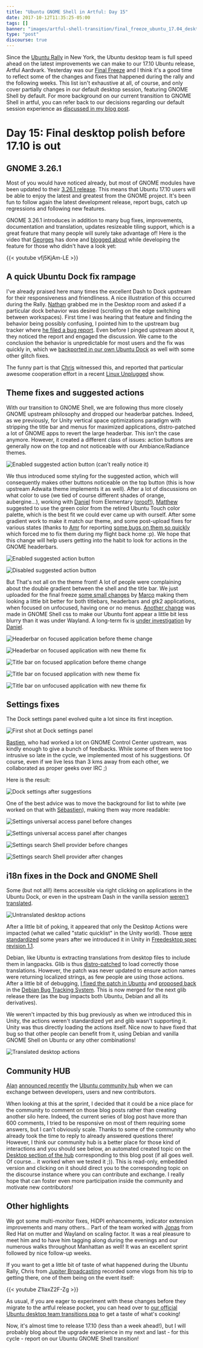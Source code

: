 ```yaml
---
title: "Ubuntu GNOME Shell in Artful: Day 15"
date: 2017-10-12T11:35:25-05:00
tags: []
banner: "images/artful-shell-transition/final_freeze_ubuntu_17.04_desktop.png"
type: "post"
discourse: true
---
```


Since the [Ubuntu Rally](https://insights.ubuntu.com/2017/09/01/ubuntu-rally-in-nyc/) in New York, the Ubuntu desktop team is full speed ahead on the latest improvements we can make to our 17.10 Ubuntu release, Artful Aardvark. Yesterday was our [Final Freeze](https://wiki.ubuntu.com/ArtfulAardvark/ReleaseSchedule) and I think it's a good time to reflect some of the changes and fixes that happened during the rally and the following weeks. This list isn't exhaustive at all, of course, and only cover partially changes in our default desktop session, featuring GNOME Shell by default. For more background on our current transition to GNOME Shell in artful, you can refer back to our decisions regarding our default session experience as [discussed in my blog post](/2017/08/03/ubuntu--guadec-2017-and-plans-for-gnome-shell-migration/).

# Day 15: Final desktop polish before 17.10 is out

## GNOME 3.26.1

Most of you would have noticed already, but most of GNOME modules have been updated to their [3.26.1 release](https://mail.gnome.org/archives/gnome-announce-list/2017-October/msg00008.html). This means that Ubuntu 17.10 users will be able to enjoy the latest and greatest from the GNOME project. It's been fun to follow again the latest development release, report bugs, catch up regressions and following new features.

GNOME 3.26.1 introduces in addition to many bug fixes, improvements, documentation and translation, updates resizeable tiling support, which is a great feature that many people will surely take advantage of! Here is the video that [Georges](https://feaneron.com/) has done and [blogged about](https://feaneron.com/2017/06/13/smarter-half-tiling-in-gnome-shellmutter/) while developing the feature for those who didn't have a look yet:

{{< youtube vfj5KjAm-LE >}}

## A quick Ubuntu Dock fix rampage

I've already praised here many times the excellent Dash to Dock upstream for their responsiveness and friendliness. A nice illustration of this occurred during the Rally. [Nathan](http://www.nhaines.com/) grabbed me in the Desktop room and asked if a particular dock behavior was desired (scrolling on the edge switching between workspaces). First time I was hearing that feature and finding the behavior being possibly confusing, I pointed him to the upstream bug tracker where [he filed a bug report](https://github.com/micheleg/dash-to-dock/issues/605). Even before I pinged upstream about it, they noticed the report and engaged the discussion. We came to the conclusion the behavior is unpredictable for most users and the fix was quickly in, which we [backported in our own Ubuntu Dock](https://launchpad.net/ubuntu/+source/gnome-shell-extension-ubuntu-dock/0.7) as well with some other glitch fixes.

The funny part is that [Chris](https://twitter.com/chrislas) witnessed this, and reported that particular awesome cooperation effort in a recent [Linux Unplugged](http://www.jupiterbroadcasting.com/118741/that-one-time-at-ubuntu-camp-lup-217/) show.

## Theme fixes and suggested actions

With our transition to GNOME Shell, we are following thus more closely GNOME upstream philosophy and dropped our headerbar patches. Indeed, as we previously, for Unity vertical space optimizations paradigm with stripping the title bar and menus for maximized applications, distro-patched a lot of GNOME apps to revert the large headerbar. This isn't the case anymore. However, it created a different class of issues: action buttons are generally now on the top and not noticeable with our Ambiance/Radiance themes.

![Enabled suggested action button (can't really notice it)](/images/artful-shell-transition/suggested-action-before-change.png)

We thus introduced some styling for the suggested action, which will consequently makes other buttons noticeable on the top button (this is how upstream Adwaita theme implements it as well). After a lot of discussions on what color to use (we tied of course different shades of orange, aubergine…), working with [Daniel](http://danielfore.com/) from Elementary ([proof!](https://plus.google.com/+MartinWimpress/posts/JQJ3s25ZkW1)), [Matthew](https://twitter.com/mpt) suggested to use the green color from the retired Ubuntu Touch color palette, which is the best fit we could ever came up with ourself. After some gradient work to make it match our theme, and some post-upload fixes for various states (thanks to [Amr](https://launchpad.net/~amribrahim1987) for reporting [some bugs on them so quickly](https://bugs.launchpad.net/ubuntu/+source/ubuntu-themes/+bug/1720570) which forced me to fix them during my flight back home :p). We hope that this change will help users getting into the habit to look for actions in the GNOME headerbars.

![Enabled suggested action button](/images/artful-shell-transition/suggested-action-enabled.png)

![Disabled suggested action button](/images/artful-shell-transition/suggested-action-disabled.png)

But That's not all on the theme front! A lot of people were complaining about the double gradient between the shell and the title bar. We just uploaded for the final freeze [some small changes](https://launchpad.net/ubuntu/+source/ubuntu-themes/16.10+17.10.20171012.1-0ubuntu1) by [Marco](http://www.3v1n0.net/) making them looking a little bit better for both titlebars, headerbars and gtk2 applications, when focused on unfocused, having one or no menus. [Another change](https://launchpad.net/ubuntu/+source/gnome-shell/3.26.1-0ubuntu1) was made in GNOME Shell css to make our Ubuntu font appear a little bit less blurry than it was under Wayland. A long-term fix is [under investigation](https://bugs.launchpad.net/ubuntu/+source/gnome-shell/+bug/1714459) by [Daniel](https://launchpad.net/~vanvugt).

![Headerbar on focused application before theme change](/images/artful-shell-transition/headerbar-focused-before.png)

![Headerbar on focused application with new theme fix](/images/artful-shell-transition/headerbar-focused.png)

![Title bar on focused application before theme change](/images/artful-shell-transition/titlebar-focused-before.png)

![Title bar on focused application with new theme fix](/images/artful-shell-transition/titlebar-focused.png)

![Title bar on unfocused application with new theme fix](/images/artful-shell-transition/titlebar-backdrop.png)


## Settings fixes

The Dock settings panel evolved quite a lot since its first inception.

![First shot at Dock settings panel](/images/artful-shell-transition/dock_settings_finale.png)

[Bastien](http://www.hadess.net/), who had worked a lot on GNOME Control Center upstream, was kindly enough to give a bunch of feedbacks. While some of them were too intrusive so late in the cycle, we implemented most of his suggestions. Of course, even if we live less than 3 kms away from each other, we collaborated as proper geeks over IRC ;)

Here is the result:

![Dock settings after suggestions](/images/artful-shell-transition/dock_settings_refreshed.png)

One of the best advice was to move the background for list to white (we worked on that with [Sébastien](https://blogs.gnome.org/seb128)), making them way more readable:

![Settings universal access panel before changes](/images/artful-shell-transition/settings-universal-access-before.png)

![Settings universal access panel after changes](/images/artful-shell-transition/settings-universal-access.png)

![Settings search Shell provider before changes](/images/artful-shell-transition/settings-search-provider-before.png)

![Settings search Shell provider after changes](/images/artful-shell-transition/settings-search-provider.png)


## i18n fixes in the Dock and GNOME Shell

Some (but not all!) items accessible via right clicking on applications in the Ubuntu Dock, or even in the upstream Dash in the vanilla session [weren't translated](https://bugs.launchpad.net/ubuntu/+source/glib2.0/+bug/1711752).

![Untranslated desktop actions](/images/artful-shell-transition/quicklist-untranslated.png)

After a little bit of poking, it appeared that only the Desktop Actions were impacted (what we called "static quicklist" in the Unity world). Those [were standardized](https://standards.freedesktop.org/desktop-entry-spec/latest/ar01s10.html) some years after  we introduced it in Unity in [Freedesktop spec revision 1.1](https://standards.freedesktop.org/desktop-entry-spec/1.1/apfs02.html).

Debian, like Ubuntu is extracting translations from desktop files to include them in langpacks. Glib is thus [distro-patched](https://anonscm.debian.org/viewvc/pkg-gnome/desktop/unstable/glib2.0/debian/patches/01_gettext-desktopfiles.patch?view=markup) to load correctly those translations. However, the patch was never updated to ensure action names were returning localized strings, as few people are using those actions. After a little bit of debugging, [I fixed the patch in Ubuntu](https://launchpad.net/ubuntu/+source/glib2.0/2.54.1-1ubuntu1) and [proposed back](https://bugs.debian.org/cgi-bin/bugreport.cgi?att=1;bug=877761;filename=fix_get_action_name_translated.debdiff;msg=10) in the [Debian Bug Tracking System](https://bugs.debian.org/cgi-bin/bugreport.cgi?bug=877761). This is now merged for the next glib release there (as the bug impacts both Ubuntu, Debian and all its derivatives).

We weren't impacted by this bug previously as when we introduced this in Unity, the actions weren't standardized yet and glib wasn't supporting it. Unity was thus directly loading the actions itself. Nice now to have fixed that bug so that other people can benefit from it, using Debian and vanilla GNOME Shell on Ubuntu or any other combinations!

![Translated desktop actions](/images/artful-shell-transition/quicklist-translated.png)

## Community HUB

[Alan](https://popey.com/) [announced recently](https://popey.com/blog/posts/new-ubuntu-community-hub-launched.html) the [Ubuntu community hub](https://community.ubuntu.com/) when we can exchange between developers, users and new contributors.

When looking at this at the sprint, I decided that it could be a nice place for the community to comment on those blog posts rather than creating another silo here. Indeed, the current series of blog post have more than 600 comments, I tried to be responsive on most of them requiring some answers, but I can't obviously scale. Thanks to some of the community who already took the time to reply to already answered questions there! However, I think our community hub is a better place for those kind of interactions and you should see below, an automated created topic on the [Desktop section of the hub](https://community.ubuntu.com/c/desktop) corresponding to this blog post (if all goes well. Of course… it worked when we tested it ;)). This is read-only, embedded version and clicking on it should direct you to the corresponding topic on the discourse instance where you can contribute and exchange. I really hope that can foster even more participation inside the community and motivate new contributors!

## Other highlights

We got some multi-monitor fixes, HiDPI enhancements, indicator extension improvements and many others… Part of the team worked with [Jonas](https://github.com/jadahl) from Red Hat on mutter and Wayland on scaling factor. It was a real pleasure to meet him and to have him tagging along during the evenings and our numerous walks throughout Manhattan as well! It was an excellent sprint followed by nice follow-up weeks.

If you want to get a little bit of taste of what happened during the Ubuntu Rally, Chris from [Jupiter Broadcasting](http://www.jupiterbroadcasting.com/) recorded some vlogs from his trip to getting there, one of them being on the event itself:

{{< youtube Z1laxZ2F-Zg >}}

As usual, if you are eager to experiment with these changes before they migrate to the artful release pocket, you can head over to [our official Ubuntu desktop team transitions ppa](https://launchpad.net/~ubuntu-desktop/+archive/ubuntu/transitions) to get a taste of what's cooking!

Now, it's almost time to release 17.10 (less than a week ahead!), but I will probably blog about the upgrade experience in my next and last - for this cycle - report on our Ubuntu GNOME Shell transition!

